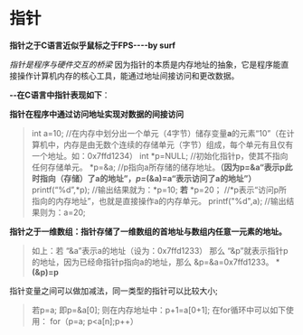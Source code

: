 


# 指针
**指针之于C语言近似乎鼠标之于FPS----by surf**

*指针是程序与硬件交互的桥梁*
因为指针的本质是内存地址的抽象，它是程序能直接操作计算机内存的核心工具，能通过地址间接访问和更改数据。

**--在C语言中指针表现如下**：

**指针在程序中通过访问地址实现对数据的间接访问**

>   int a=10;
>   //在内存中划分出一个单元（4字节）储存变量**a**的元素“10”（在计算机中，内存是由无数个连续的存储单元（字节）组成，每个单元有且仅有一个地址。如：0x7ffd1234）
>   int *p=NULL;
>   //初始化指针p，使其不指向任何存储单元。
>   *p=&a;
>   //p指向a所存储的储存地址。**（因为p=&a“表示p此时指向（存储）了a的地址”，*p=*(&a)=a“表示访问了a的地址”）**
>   printf(“%d”,*p);
>   //输出结果就为：*p=10;
>   **若**
>   *p=20；
>   //*p表示“访问p所指向的内存地址”，也就是直接操作a的内存单元。
>   printf("%d",a);
>   //输出结果则为：a=20;

**指针之于一维数组：指针存储了一维数组的首地址与数组内任意一元素的地址。**

> 如上：若 “&a”表示a的地址（设为：0x7ffd1233）
> 那么 “&p”就表示指针p的地址，因为已经命指针p指向a的地址，那么 &p=&a=0x7ffd1233。
> ***(&p)=p**

指针变量之间可以做加减法，同一类型的指针可以比较大小;

>若p=a;
>即p=&a[0];
>则在内存地址中：p+1=a[0+1];
>在for循环中可以如下使用：
>for（p=a; p<a[n];p++）

<!--stackedit_data:
eyJoaXN0b3J5IjpbLTMxMzkwNDU3N119
-->